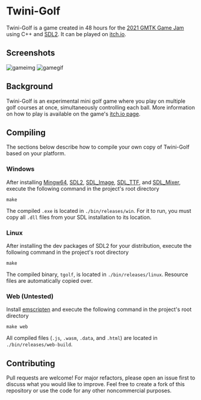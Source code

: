 # Twini-Golf

Twini-Golf is a game created in 48 hours for the [2021 GMTK Game Jam](https://itch.io/jam/gmtk-2021) using C++ and [SDL2](https://www.libsdl.org/). It can be played on [itch.io](https://polymars.itch.io/twini-golf).

## Screenshots

![gameimg](https://img.itch.zone/aW1hZ2UvMTA4NTg3OS82MjU2MjM4LmdpZg==/347x500/e7XF4j.gif)
![gamegif](https://img.itch.zone/aW1hZ2UvMTA4NTg3OS82MjU2MzQzLmdpZg==/347x500/EwUBBI.gif)

## Background

Twini-Golf is an experimental mini golf game where you play on multiple golf courses at once, simultaneously controlling each ball. More information on how to play is available on the game's [itch.io page](https://polymars.itch.io/twini-golf).

## Compiling

The sections below describe how to compile your own copy of Twini-Golf based on your platform.

### Windows

After installing [Mingw64](https://sourceforge.net/projects/mingw-w64/files/Toolchains%20targetting%20Win64/Personal%20Builds/mingw-builds/8.1.0/threads-win32/seh/x86_64-8.1.0-release-win32-seh-rt_v6-rev0.7z/download), [SDL2](https://www.libsdl.org/download-2.0.php), [SDL_Image](https://www.libsdl.org/projects/SDL_image/), [SDL_TTF](https://www.libsdl.org/projects/SDL_ttf/), and [SDL_Mixer](https://www.libsdl.org/projects/SDL_mixer/), execute the following command in the project's root directory

    make

The compiled `.exe` is located in `./bin/releases/win`. For it to run, you must copy all `.dll` files from your SDL installation to its location.

### Linux

After installing the dev packages of SDL2 for your distribution, execute the following command in the project's root directory

    make

The compiled binary, `tgolf`, is located in `./bin/releases/linux`. Resource files are automatically copied over.

### Web (Untested)

Install [emscripten](https://emscripten.org/docs/getting_started/downloads.html) and execute the following command in the project's root directory

    make web

All compiled files (`.js`, `.wasm`, `.data`, and `.html`) are located in `./bin/releases/web-build`.

## Contributing

Pull requests are welcome! For major refactors, please open an issue first to discuss what you would like to improve. Feel free to create a fork of this repository or use the code for any other noncommercial purposes.
